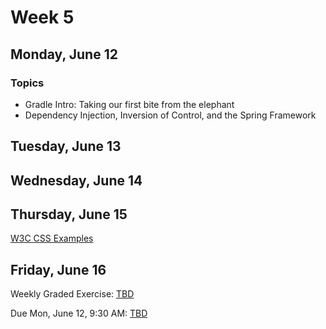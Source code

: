 # Week 5

## Monday, June 12

### Topics

- Gradle Intro: Taking our first bite from the elephant
- Dependency Injection, Inversion of Control, and the Spring Framework

## Tuesday, June 13

## Wednesday, June 14

## Thursday, June 15

[W3C CSS Examples](https://www.w3schools.com/css/css_examples.asp)

## Friday, June 16

Weekly Graded Exercise: [TBD]()

Due Mon, June 12, 9:30 AM: [TBD]()
